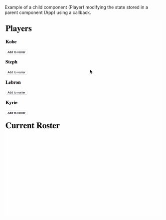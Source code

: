 Example of a child component (Player) modifying the state stored in a parent component (App) using a callback.

![Image of Roster App](roster.gif)
